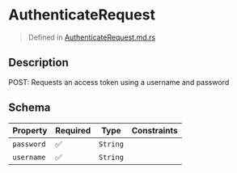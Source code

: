 # AuthenticateRequest
> Defined in [AuthenticateRequest.md.rs](../../../routes/auth/authenticate/../../interface/src/interface/routes/auth/authenticate)

## Description
POST: Requests an access token using a username and password

## Schema

| Property | Required | Type | Constraints |
| --- | --- | --- | --- |
| `password` | ✅ | `String` |     | 
| `username` | ✅ | `String` |     | 


